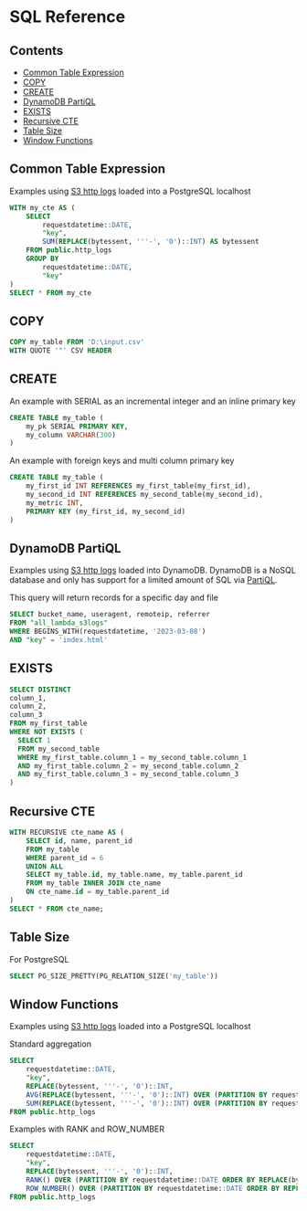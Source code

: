 # SQL Reference

## Contents

- [Common Table Expression](#common-table-expression)
- [COPY](#copy)
- [CREATE](#create)
- [DynamoDB PartiQL](#dynamodb-partiql)
- [EXISTS](#exists)
- [Recursive CTE](#recursive-cte)
- [Table Size](#table-size)
- [Window Functions](#window-functions)

## Common Table Expression

Examples using [S3 http logs](https://docs.aws.amazon.com/AmazonS3/latest/userguide/LogFormat.html) loaded into a PostgreSQL localhost

```sql
WITH my_cte AS (
    SELECT
        requestdatetime::DATE, 
        "key",
        SUM(REPLACE(bytessent, '''-', '0')::INT) AS bytessent
    FROM public.http_logs
    GROUP BY
        requestdatetime::DATE, 
        "key"
)
SELECT * FROM my_cte
```

## COPY

```sql
COPY my_table FROM 'D:\input.csv'
WITH QUOTE '"' CSV HEADER 
```

## CREATE

An example with SERIAL as an incremental integer and an inline primary key

```sql
CREATE TABLE my_table (
    my_pk SERIAL PRIMARY KEY,
    my_column VARCHAR(300)
)
```

An example with foreign keys and multi column primary key

```sql
CREATE TABLE my_table (
    my_first_id INT REFERENCES my_first_table(my_first_id),
    my_second_id INT REFERENCES my_second_table(my_second_id),
    my_metric INT,
    PRIMARY KEY (my_first_id, my_second_id)
)
```

## DynamoDB PartiQL

Examples using [S3 http logs](https://docs.aws.amazon.com/AmazonS3/latest/userguide/LogFormat.html) loaded into DynamoDB. DynamoDB is a NoSQL database and only has support for a limited amount of SQL via [PartiQL](https://docs.aws.amazon.com/amazondynamodb/latest/developerguide/ql-reference.html).

This query will return records for a specific day and file

```sql
SELECT bucket_name, useragent, remoteip, referrer
FROM "all_lambda_s3logs"
WHERE BEGINS_WITH(requestdatetime, '2023-03-08')
AND "key" = 'index.html'
```

## EXISTS

```sql
SELECT DISTINCT
column_1,
column_2,
column_3
FROM my_first_table
WHERE NOT EXISTS (
  SELECT 1
  FROM my_second_table
  WHERE my_first_table.column_1 = my_second_table.column_1
  AND my_first_table.column_2 = my_second_table.column_2
  AND my_first_table.column_3 = my_second_table.column_3
)
```

## Recursive CTE

```sql
WITH RECURSIVE cte_name AS (
    SELECT id, name, parent_id
    FROM my_table
    WHERE parent_id = 6
    UNION ALL
    SELECT my_table.id, my_table.name, my_table.parent_id
    FROM my_table INNER JOIN cte_name
    ON cte_name.id = my_table.parent_id
)
SELECT * FROM cte_name;
```

## Table Size

For PostgreSQL

```sql
SELECT PG_SIZE_PRETTY(PG_RELATION_SIZE('my_table'))
```

## Window Functions

Examples using [S3 http logs](https://docs.aws.amazon.com/AmazonS3/latest/userguide/LogFormat.html) loaded into a PostgreSQL localhost

Standard aggregation
```sql
SELECT
    requestdatetime::DATE, 
    "key",
    REPLACE(bytessent, '''-', '0')::INT,
    AVG(REPLACE(bytessent, '''-', '0')::INT) OVER (PARTITION BY requestdatetime::date),
    SUM(REPLACE(bytessent, '''-', '0')::INT) OVER (PARTITION BY requestdatetime::date)
FROM public.http_logs
```

Examples with RANK and ROW_NUMBER
```sql
SELECT 
    requestdatetime::DATE, 
    "key",
    REPLACE(bytessent, '''-', '0')::INT,
    RANK() OVER (PARTITION BY requestdatetime::DATE ORDER BY REPLACE(bytessent, '''-', '0')::INT DESC),
    ROW_NUMBER() OVER (PARTITION BY requestdatetime::DATE ORDER BY REPLACE(bytessent, '''-', '0')::INT DESC)
FROM public.http_logs
```